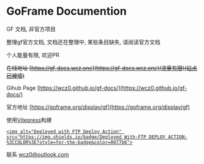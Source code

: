 # GoFrame Documention

GF 文档, 非官方项目

整理gf官方文档, 文档还在整理中, 某些条目缺失, 请阅读官方文档

个人能量有限, 欢迎PR

~~在线地址 [https://gf-docs.wcz.one](https://gf-docs.wcz.one)(流量有限)(站点已被墙)~~

Gihub Page [https://wcz0.github.io/gf-docs/](https://wcz0.github.io/gf-docs/)

官方地址 [https://goframe.org/display/gf](https://goframe.org/display/gf)

使用[Vitepress](https://vitepress.vuejs.org/ "Viteoress")构建

[`<img alt="Deployed with FTP Deploy Action" src="https://img.shields.io/badge/Deployed With-FTP DEPLOY ACTION-%3CCOLOR%3E?style=for-the-badge&color=0077b6">`](https://github.com/SamKirkland/FTP-Deploy-Action)

联系 [wcz0@outlook.com](mailto:wcz0@outlook.com "联系我")
